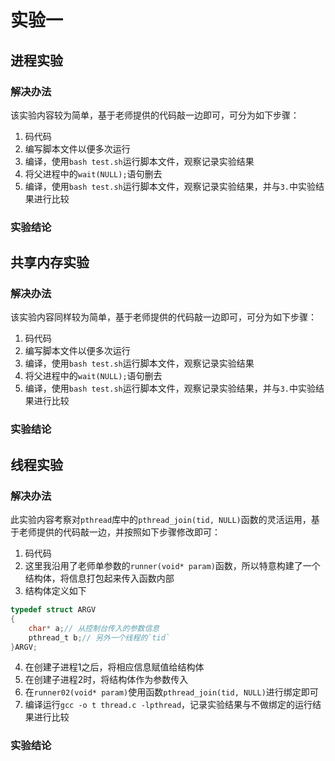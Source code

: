 # 实验一

## 进程实验

### 解决办法

该实验内容较为简单，基于老师提供的代码敲一边即可，可分为如下步骤：

1. 码代码
2. 编写脚本文件以便多次运行
3. 编译，使用`bash test.sh`运行脚本文件，观察记录实验结果
4. 将父进程中的`wait(NULL);`语句删去
5. 编译，使用`bash test.sh`运行脚本文件，观察记录实验结果，并与`3.`中实验结果进行比较

### 实验结论

## 共享内存实验

### 解决办法

该实验内容同样较为简单，基于老师提供的代码敲一边即可，可分为如下步骤：

1. 码代码
2. 编写脚本文件以便多次运行
3. 编译，使用`bash test.sh`运行脚本文件，观察记录实验结果
4. 将父进程中的`wait(NULL);`语句删去
5. 编译，使用`bash test.sh`运行脚本文件，观察记录实验结果，并与`3.`中实验结果进行比较

### 实验结论

## 线程实验

### 解决办法

此实验内容考察对`pthread`库中的`pthread_join(tid, NULL)`函数的灵活运用，基于老师提供的代码敲一边，并按照如下步骤修改即可：

1. 码代码
2. 这里我沿用了老师单参数的`runner(void* param)`函数，所以特意构建了一个结构体，将信息打包起来传入函数内部
3. 结构体定义如下  
```c
typedef struct ARGV
{
    char* a;// 从控制台传入的参数信息
    pthread_t b;// 另外一个线程的`tid`
}ARGV;
```
4. 在创建子进程1之后，将相应信息赋值给结构体
5. 在创建子进程2时，将结构体作为参数传入
6. 在`runner02(void* param)`使用函数`pthread_join(tid, NULL)`进行绑定即可
7. 编译运行`gcc -o t thread.c -lpthread`，记录实验结果与不做绑定的运行结果进行比较

### 实验结论
